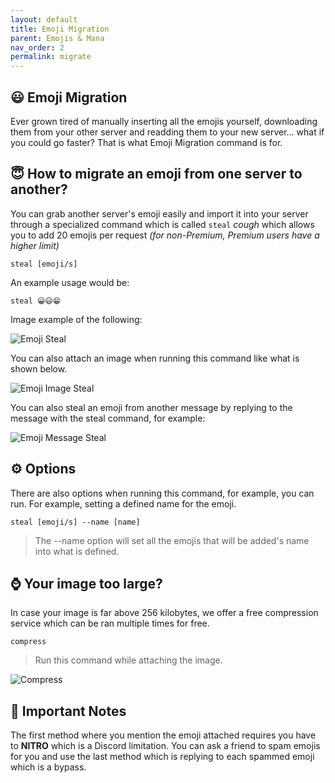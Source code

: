 ```yaml
---
layout: default
title: Emoji Migration
parent: Emojis & Mana
nav_order: 2
permalink: migrate
---
```


## :smiley: Emoji Migration
Ever grown tired of manually inserting all the emojis yourself, downloading them from your other server and readding them to your new server... what if you could go faster? That is what Emoji Migration command is for.

## :innocent: How to migrate an emoji from one server to another?

You can grab another server's emoji easily and import it into your server through a specialized command which is called `steal` *cough* which allows you to add 20 emojis per request *(for non-Premium, Premium users have a higher limit)*

```
steal [emoji/s]
```

An example usage would be:

```
steal 😀😃😁
```

Image example of the following:

![Emoji Steal](https://media.discordapp.net/attachments/775601335931240459/854616332020875264/unknown.png)


You can also attach an image when running this command like what is shown below.

![Emoji Image Steal](https://media.discordapp.net/attachments/775601335931240459/854616138260807690/unknown.png)

You can also steal an emoji from another message by replying to the message with the steal command, for example:

![Emoji Message Steal](https://cdn.mihou.pw/emoji-steal-reference-example.png)

## :gear: Options

There are also options when running this command, for example, you can run. For example, setting a defined name for the emoji.

```
steal [emoji/s] --name [name]
```

> The --name option will set all the emojis that will be added's name into what is defined.

## :watch: Your image too large?

In case your image is far above 256 kilobytes, we offer a free compression service which can be ran multiple times for free.

```
compress
```

> Run this command while attaching the image.

![Compress](https://media.discordapp.net/attachments/775601335931240459/854617218923233290/unknown.png?width=454&height=653)

## :newspaper: Important Notes
The first method where you mention the emoji attached requires you have to **NITRO** which is a Discord limitation. You can ask a friend to spam emojis for you and use the last method which is replying to each spammed emoji which is a bypass.